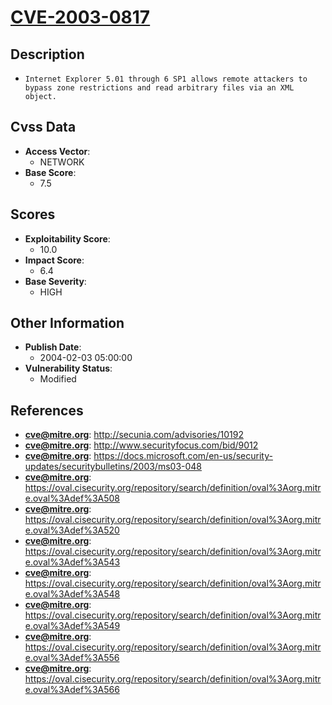 
# [CVE-2003-0817](http://secunia.com/advisories/10192)

## Description

- `Internet Explorer 5.01 through 6 SP1 allows remote attackers to bypass zone restrictions and read arbitrary files via an XML object.`

## Cvss Data

- **Access Vector**:
  - NETWORK
- **Base Score**:
  - 7.5

## Scores

- **Exploitability Score**:
  - 10.0
- **Impact Score**:
  - 6.4
- **Base Severity**:
  - HIGH

## Other Information

- **Publish Date**:
  - 2004-02-03 05:00:00
- **Vulnerability Status**:
  - Modified

## References

- **cve@mitre.org**: http://secunia.com/advisories/10192
- **cve@mitre.org**: http://www.securityfocus.com/bid/9012
- **cve@mitre.org**: https://docs.microsoft.com/en-us/security-updates/securitybulletins/2003/ms03-048
- **cve@mitre.org**: https://oval.cisecurity.org/repository/search/definition/oval%3Aorg.mitre.oval%3Adef%3A508
- **cve@mitre.org**: https://oval.cisecurity.org/repository/search/definition/oval%3Aorg.mitre.oval%3Adef%3A520
- **cve@mitre.org**: https://oval.cisecurity.org/repository/search/definition/oval%3Aorg.mitre.oval%3Adef%3A543
- **cve@mitre.org**: https://oval.cisecurity.org/repository/search/definition/oval%3Aorg.mitre.oval%3Adef%3A548
- **cve@mitre.org**: https://oval.cisecurity.org/repository/search/definition/oval%3Aorg.mitre.oval%3Adef%3A549
- **cve@mitre.org**: https://oval.cisecurity.org/repository/search/definition/oval%3Aorg.mitre.oval%3Adef%3A556
- **cve@mitre.org**: https://oval.cisecurity.org/repository/search/definition/oval%3Aorg.mitre.oval%3Adef%3A566
